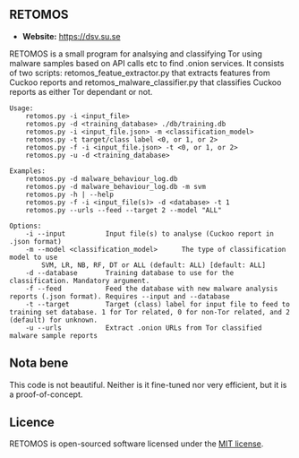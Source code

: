 ## RETOMOS 

- **Website:** https://dsv.su.se


RETOMOS is a small program for analsying and classifying Tor
using malware samples based on API calls etc to find .onion services.
It consists of two scripts: retomos_featue_extractor.py that extracts 
features from Cuckoo reports and retomos_malware_classifier.py that
classifies Cuckoo reports as either Tor dependant or not.

    Usage:
        retomos.py -i <input_file>
        retomos.py -d <training_database> ./db/training.db
        retomos.py -i <input_file.json> -m <classification_model>
        retomos.py -t target/class label <0, or 1, or 2>
        retomos.py -f -i <input_file.json> -t <0, or 1, or 2>
        retomos.py -u -d <training_database>

    Examples:
        retomos.py -d malware_behaviour_log.db
        retomos.py -d malware_behaviour_log.db -m svm
        retomos.py -h | --help
        retomos.py -f -i <input_file(s)> -d <database> -t 1
        retomos.py --urls --feed --target 2 --model "ALL"

    Options:
        -i --input          Input file(s) to analyse (Cuckoo report in .json format)
        -m --model <classification_model>      The type of classification model to use
            SVM, LR, NB, RF, DT or ALL (default: ALL) [default: ALL]
        -d --database       Training database to use for the classification. Mandatory argument.
        -f --feed           Feed the database with new malware analysis reports (.json format). Requires --input and --database
        -t --target         Target (class) label for input file to feed to training set database. 1 for Tor related, 0 for non-Tor related, and 2 (default) for unknown.
        -u --urls           Extract .onion URLs from Tor classified malware sample reports


## Nota bene
This code is not beautiful. Neither is it fine-tuned nor very efficient, but it is a proof-of-concept. 

## Licence
RETOMOS is open-sourced software licensed under the [MIT license](https://opensource.org/licenses/MIT).
